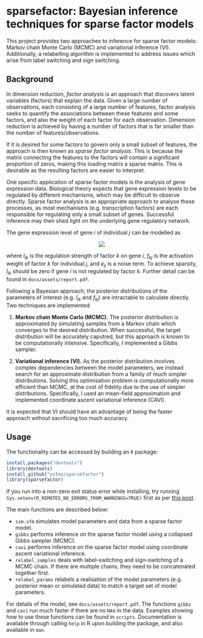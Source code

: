 # sparsefactor: Bayesian inference techniques for sparse factor models

This project provides two approaches to inference for sparse factor models: Markov chain Monte Carlo (MCMC) and variational inference (VI). Additionally, a relabelling algorithm is implemented to address issues which arise from label switching and sign switching.

## Background

In dimension reduction, *factor analysis* is an approach that discovers latent variables (factors) that explain the data. Given a large number of observations, each consisting of a large number of features, factor analysis seeks to quantify the associations between these features and some factors, and also the weight of each factor for each observation. Dimension reduction is achieved by having a number of factors that is far smaller than the number of features/observations.

If it is desired for some factors to govern only a small subset of features, the approach is then known as *sparse factor analysis*. This is because the matrix connecting the features to the factors will contain a significant proportion of zeros, making this loading matrix a sparse matrix. This is desirable as the resulting factors are easier to interpret.

One specific application of sparse factor models is the analysis of gene expression data. Biological theory expects that gene expression levels to be regulated by different mechanisms, which may be difficult to observe directly. Sparse factor analysis is an appropriate approach to analyse these processes, as most mechanisms (e.g. transcription factors) are each responsible for regulating only a small subset of genes. Successful inference may then shed light on the underlying gene regulatory network.

 The gene expression level of gene *i* of individual *j* can be modelled as

 <p align="center"><img src="https://render.githubusercontent.com/render/math?math=y_{ij} = \sum_{k=1}^K l_{ik}f_{kj}%2Be_{ij},"></p>

where *l*<sub><i>ik</i></sub> is the regulation strength of factor *k* on gene *i*, *f*<sub><i>kj</i></sub> is the activation weight of factor *k* for individual *j*, and *e*<sub><i>ij</i></sub> is a noise term. To achieve sparsity, *l*<sub><i>ik</i></sub> should be zero if gene *i* is not regulated by factor *k*. Further detail can be found in `docs/assets/report.pdf`.

Following a Bayesian approach, the posterior distributions of the parameters of interest (e.g. *l*<sub><i>ik</i></sub> and *f*<sub><i>kj</i></sub>) are intractable to calculate directly. Two techniques are implemented:

1. **Markov chain Monte Carlo (MCMC).** The posterior distribution is approximated by simulating samples from a Markov chain which converges to the desired distribution. When successful, the target distribution will be accurately caputred, but this approach is known to be computationally intensive. Specifically, I implemented a Gibbs sampler.

2. **Variational inference (VI).** As the posterior distribution involves complex dependencies between the model parameters, we instead search for an approximate distribution from a family of much simpler distributions. Solving this optimisation problem is computationally more efficient than MCMC, at the cost of fidelity due to the use of simpler distributions. Specifically, I used an mean-field approximation and implemented coordinate ascent variational inference (CAVI).

It is expected that VI should have an advantage of being the faster approach without sacrificing too much accuracy.

## Usage

The functionality can be accessed by building an `R` package:

   ```R
   install.packages("devtools")
   library(devtools)
   install_github("ysfoo/sparsefactor")
   library(sparsefactor)
   ```

If you run into a non-zero exit status error while installing, try running `Sys.setenv(R_REMOTES_NO_ERRORS_FROM_WARNINGS=TRUE)` first as per [this post](https://stackoverflow.com/questions/64993205/failing-to-install-github-package-had-non-zero-exit-status-error).

The main functions are described below:
- `sim.sfm` simulates model parameters and data from a sparse factor model.
- `gibbs` performs inference on the sparse factor model using a collapsed Gibbs sampler (MCMC).
- `cavi` performs inference on the sparse factor model using coordinate ascent variational inference.
- `relabel_samples` deals with label-switching and sign-switching of a MCMC chain. If there are multiple chains, they need to be concatenated together first.
- `relabel_params` relabels a realisation of the model parameters (e.g. posterior mean or simulated data) to match a target set of model parameters.

For details of the model, see `docs/assets/report.pdf`. The functions `gibbs` and `cavi` run much faster if there are no `NA`s in the data. Examples showing how to use these functions can be found in `scripts`. Documentation is available through calling `help` in R upon building the package, and also available in `man`.